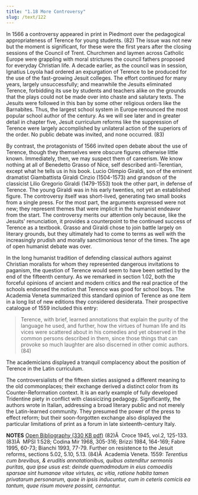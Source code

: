 ```yaml
---
title: "1.18 More Controversy"
slug: /text/122
---
```

In 1566 a controversy appeared in print in Piedmont over the pedagogical appropriateness of Terence for young students. (82) The issue was not new but the moment is significant, for these were the first years after the closing sessions of the Council of Trent. Churchmen and laymen across Catholic Europe were grappling with moral strictures the council fathers proposed for everyday Christian life. A decade earlier, as the council was in session, Ignatius Loyola had ordered an expurgation of Terence to be produced for the use of the fast-growing Jesuit colleges. The effort continued for many years, largely unsuccessfully; and meanwhile the Jesuits eliminated Terence, forbidding its use by students and teachers alike on the grounds that the plays could not be made over into chaste and salutary texts. The Jesuits were followed in this ban by some other religious orders like the Barnabites. Thus, the largest school system in Europe renounced the most popular school author of the century. As we will see later and in greater detail in chapter five, Jesuit curriculum reforms like the suppression of Terence were largely accomplished by unilateral action of the superiors of the order. No public debate was invited, and none occurred. (83)

By contrast, the protagonists of 1566 invited open debate about the use of Terence, though they themselves were obscure figures otherwise little known. Immediately, then, we may suspect them of careerism. We know nothing at all of Benedetto Grasso of Nice, self described anti-Terentian, except what he tells us in his book. Lucio Olimpio Giraldi, son of the eminent dramatist Giambattista Giraldi Cinzio (1504-1573) and grandson of the classicist Lilio Gregorio Giraldi (1479-1553) took the other part, in defense of Terence. The young Giraldi was in his early twenties, not yet an established figure. The controversy itself was short-lived, generating two small books from a single press. For the most part, the arguments expressed were not new; they represent themes that were implicit in the humanist endeavor from the start. The controversy merits our attention only because, like the Jesuits' renunciation, it provides a counterpoint to the continued success of Terence as a textbook. Grasso and Giraldi chose to join battle largely on literary grounds, but they ultimately had to come to terms as well with the increasingly prudish and morally sanctimonious tenor of the times. The age of open humanist debate was over.

In the long humanist tradition of defending classical authors against Christian moralists for whom they represented dangerous invitations to paganism, the question of Terence would seem to have been settled by the end of the fifteenth century. As we remarked in section 1.02, both the forceful opinions of ancient and modern critics and the real practice of the schools endorsed the notion that Terence was good for school boys. The Academia Veneta summarized this standard opinion of Terence as one item in a long list of new editions they considered desiderata. Their prospective catalogue of 1559 included this entry:
<blockquote>Terence, with brief, learned annotations that explain the purity of the language he used, and further, how the virtues of human life and its vices were scattered about in his comedies and yet observed in the common persons described in them, since those things that can provoke so much laughter are also discerned in other comic authors. (84)</blockquote>
The academicians displayed a tranquil complacency about the position of Terence in the Latin curriculum.

The controversialists of the fifteen sixties assigned a different meaning to the old commonplaces; their exchange derived a distinct color from its Counter-Reformation context. It is an early example of fully developed Tridentine piety in conflict with classicizing pedagogy. Significantly, the authors wrote in Italian, addressing a broad literary public and not merely the Latin-learned community. They presumed the power of the press to effect reform; but their soon-forgotten exchange also displayed the particular limitations of print as a forum in late sixteenth-century Italy.

<strong>NOTES</strong>
<a href="http://www.humanismforsale.org/bibliography.pdf" target="new">Open Bibliography (330 KB pdf)</a>
(82)Â  Croce 1945, vol.2, 125-133.
(83)Â  MPSI 1:528; Codina Mir 1968, 305-316; Brizzi 1984, 164-169; Fabre 1995, 60-73; Bianchi 1993, 77-79. Further on resistence to the Jesuit reforms, sections 5.02, 5.10, 5.13.
(84)Â  Academia Veneta. 1559: <em>Terentius cum brevibus, &amp; eruditis annotationibus, quibus ostenditur sermonis puritas, qua ipse usus est: deinde quemadmodum in eius comoediis sparsae sint humanae vitae virtutes, ac vitia, ratione habita tamen privatarum personarum, quae in ipsis inducuntur, cum in ceteris comicis ea tantum, quae risum movere possint, cernantur.</em>
